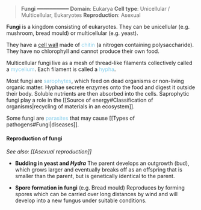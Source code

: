 > **Fungi**
> ━━━━━━━━━━
> **Domain**: Eukarya
> **Cell type**: Unicellular / Multicellular, Eukaryotes
> **Reproduction**: Asexual

**Fungi** is a kingdom consisting of eukaryotes. They can be unicellular (e.g. mushroom, bread mould) or multicellular (e.g. yeast).

They have a <u>cell wall</u> made of <span style="color: skyblue">chitin</span> (a nitrogen containing polysaccharide). They have no chlorophyll and cannot produce their own food.

Multicellular fungi live as a mesh of thread-like filaments collectively called a <span style="color: skyblue">mycelium</span>. Each filament is called a <span style="color: skyblue">hypha</span>.

Most fungi are <span style="color: skyblue">sarophytes</span>, which feed on dead organisms or non-living organic matter. Hyphae secrete enzymes onto the food and digest it outside their body. Soluble nutrients are then absorbed into the cells. Saprophytic fungi play a role in the [[Source of energy#Classification of organisms|recycling of materials in an ecosystem]].

Some fungi are <span style="color: skyblue">parasites</span> that may cause [[Types of pathogens#Fungi|diseases]].

#### Reproduction of fungi
*See also: [[Asexual reproduction]]*

- **Budding in yeast and *Hydra***
  The parent develops an outgrowth (bud), which grows larger and eventually breaks off as an offspring that is smaller than the parent, but is genetically identical to the parent.

- **Spore formation in fungi** (e.g. Bread mould)
  Reproduces by forming spores which can be carried over long distances by wind and will develop into a new fungus under suitable conditions.
